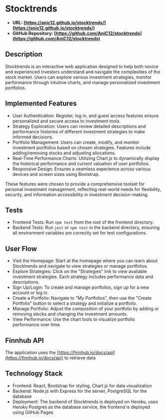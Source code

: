 
# Stocktrends

- **URL: [https://anic12.github.io/stocktrends/](https://anic12.github.io/stocktrends/)**
- **GitHub Repository: [https://github.com/AniC12/stocktrends](https://github.com/AniC12/stocktrends)**

## Description ##
Stocktrends is an interactive web application designed to help both novice and experienced investors understand and navigate the complexities of the stock market. Users can explore various investment strategies, monitor performance through intuitive charts, and manage personalized investment portfolios.

## Implemented Features ##
- User Authentication: Register, log in, and guest access features ensure personalized and secure access to investment tools.
- Strategy Exploration: Users can review detailed descriptions and performance histories of different investment strategies to make informed decisions.
- Portfolio Management: Users can create, modify, and monitor investment portfolios based on chosen strategies. Features include adding/removing stocks and adjusting allocations.
- Real-Time Performance Charts: Utilizing Chart.js to dynamically display the historical performance and current valuation of user portfolios.
- Responsive Design: Ensures a seamless experience across various devices and screen sizes using Bootstrap.
 

These features were chosen to provide a comprehensive toolset for personal investment management, reflecting real-world needs for flexibility, security, and information accessibility in investment decision-making.


## Tests ##

- Frontend Tests: Run `npm test` from the root of the frontend directory.
- Backend Tests: Run `jest` or `npm test` in the backend directory, ensuring all environment variables are correctly set for test configurations.


## User Flow ##

- Visit the Homepage: Start at the homepage where you can learn about Stocktrends and navigate to view strategies or manage portfolios.
- Explore Strategies: Click on the "Strategies" link to view available investment strategies. Each strategy includes performance data and descriptions.
- Sign Up/Login: To create and manage portfolios, sign up for a new account or log in.
- Create a Portfolio: Navigate to "My Portfolios", then use the "Create Portfolio" button to select a strategy and initialize a portfolio.
- Manage Portfolio: Adjust the composition of your portfolio by adding or removing stocks and changing the investment amounts.
- View Performance: Use the chart tools to visualize portfolio performance over time.

## Finnhub API ##

The application uses the [https://finnhub.io/docs/api](https://finnhub.io/docs/api) to retrieve data

## Technology Stack ##

- Frontend: React, Bootstrap for styling, Chart.js for data visualization
- Backend: Node.js with Express for the server, PostgreSQL for the database
- Deployment: The backend of Stocktrends is deployed on Heroku, uses Heroku Postgres as the database service, the frontend is deployed using GitHub Pages

